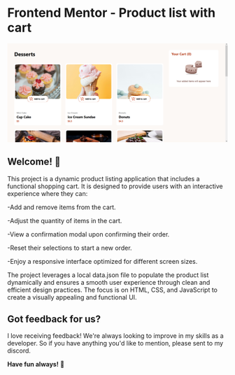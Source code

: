 # Frontend Mentor - Product list with cart

![Design preview for the Product list with cart coding challenge](./preview.png)

## Welcome! 👋

This project is a dynamic product listing application that includes a functional shopping cart. It is designed to provide users with an interactive experience where they can:

-Add and remove items from the cart.

-Adjust the quantity of items in the cart.

-View a confirmation modal upon confirming their order.

-Reset their selections to start a new order.

-Enjoy a responsive interface optimized for different screen sizes.

The project leverages a local data.json file to populate the product list dynamically and ensures a smooth user experience through clean and efficient design practices. The focus is on HTML, CSS, and JavaScript to create a visually appealing and functional UI.

## Got feedback for us?

I love receiving feedback! We're always looking to improve in my skills as a developer. So if you have anything you'd like to mention, please sent to my discord.

**Have fun always!** 🚀
